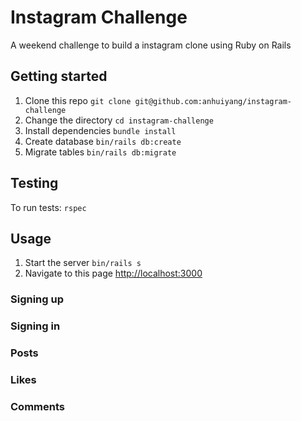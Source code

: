 # Instagram Challenge

A weekend challenge to build a instagram clone using Ruby on Rails

## Getting started

1. Clone this repo `git clone git@github.com:anhuiyang/instagram-challenge`
2. Change the directory `cd instagram-challenge`
3. Install dependencies `bundle install`
4. Create database `bin/rails db:create`
5. Migrate tables `bin/rails db:migrate`

## Testing

To run tests: `rspec`

## Usage

1. Start the server `bin/rails s`
2. Navigate to this page [http://localhost:3000](http://localhost:3000)

### Signing up

### Signing in

### Posts

### Likes

### Comments 
